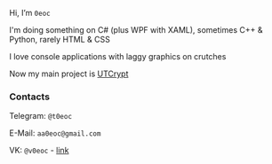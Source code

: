 Hi, I’m `0eoc`

I'm doing something on C# (plus WPF with XAML), sometimes C++ & Python, rarely HTML & CSS

I love console applications with laggy graphics on crutches

Now my main project is [UTCrypt](https://0eoc-0.github.io/UTCrypt/)

### Contacts

Telegram: `@t0eoc`

E-Mail: `aa0eoc@gmail.com`

VK: `@v0eoc` - [link](https://vk.com/v0eoc)


<!---[![Stats](https://github-readme-stats.vercel.app/api?username=a0eoc&show_icons=true&border_radius=10&border_color=5043C6&bg_color=65,4F448E,2A2351&custom_title=%F0%9F%93%88%20GitHub%20Stats&title_color=B2CBF2&include_all_commits=1&text_color=9A9CFE&icon_color=9A81FE&hide_rank=true)](https://github.com/anuraghazra/github-readme-stats)-->
